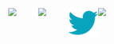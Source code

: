 
<!--
**Nkoech123/Nkoech123** is a ✨ _special_ ✨ repository because its `README.md` (this file) appears on your GitHub profile.

Here are some ideas to get you started:

- 🔭 I’m currently working on ...
- 🌱 I’m currently learning ...
- 👯 I’m looking to collaborate on ...
- 🤔 I’m looking for help with ...
- 💬 Ask me about ...
- 📫 How to reach me: ...
- 😄 Pronouns: ...
- ⚡ Fun fact: ...
![visitors](https://visitor-badge.laobi.icu/badge?page_id=Nkoech123.Nkoech123)
-->

<a href="https://www.linkedin.com/in/nicholas-koech-74990010a/">
  <img align="left" width="60px" src="https://cdn.worldvectorlogo.com/logos/linkedin-icon-2.svg"  />
</a>

<a href="mailto:mailtonicholask320@gmail.com">
  <img align="left" width="60px" src="https://cdn.jsdelivr.net/npm/simple-icons@v3/icons/gmail.svg" />
</a>

<a href="https://medium.com/@nicholaskipchumba">
    <img height="60" src="https://cdn4.iconfinder.com/data/icons/social-media-rounded-corners/512/Medium_rounded_cr-306.png"/>
</a>

<a href="https://twitter.com/Nichola12870777">
  <img align="left" width="60px" src="https://github.com/Ethodeus/readme-assets/blob/master/GitHub%20Profile/Social%20media%20Icons/twitter.svg" />
</a>

<br />

  

